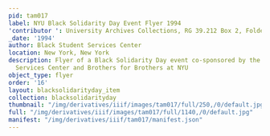 ```yaml
---
pid: tam017
label: NYU Black Solidarity Day Event Flyer 1994
'contributor ': University Archives Collections, RG 39.212 Box 2, Folder 7
_date: '1994'
author: Black Student Services Center
location: New York, New York
description: Flyer of a Black Solidarity Day event co-sponsored by the Black Student
  Services Center and Brothers for Brothers at NYU
object_type: flyer
order: '16'
layout: blacksolidarityday_item
collection: blacksolidarityday
thumbnail: "/img/derivatives/iiif/images/tam017/full/250,/0/default.jpg"
full: "/img/derivatives/iiif/images/tam017/full/1140,/0/default.jpg"
manifest: "/img/derivatives/iiif/tam017/manifest.json"
---
```

